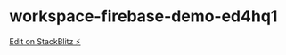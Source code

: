 # workspace-firebase-demo-ed4hq1

[Edit on StackBlitz ⚡️](https://stackblitz.com/edit/workspace-firebase-demo-ed4hq1)